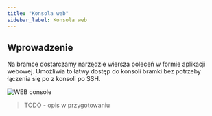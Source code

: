 ```yaml
---
title: "Konsola web"
sidebar_label: Konsola web
---
```


## Wprowadzenie


Na bramce dostarczamy narzędzie wiersza poleceń w formie aplikacji webowej. Umożliwia to łatwy dostęp do konsoli bramki bez potrzeby łączenia się po z konsoli po SSH.



![WEB console](/img/en/bramka/web_console.png)



> TODO - opis w przygotowaniu

